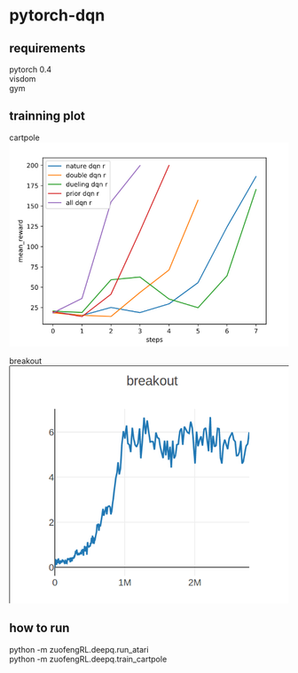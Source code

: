 # pytorch-dqn

## requirements
pytorch 0.4\
visdom\
gym

## trainning plot
cartpole\
![](https://github.com/zuofeng1997/pytorch-dqn/blob/master/plots/cartpole.png)

breakout\
![](https://github.com/zuofeng1997/pytorch-dqn/blob/master/plots/breakout.png)

## how to run 
python -m zuofengRL.deepq.run_atari\
python -m zuofengRL.deepq.train_cartpole



